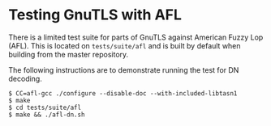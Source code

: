 # Testing GnuTLS with AFL

There is a limited test suite for parts of GnuTLS against American Fuzzy Lop
(AFL). This is located on ```tests/suite/afl``` and is built by default when
building from the master repository.


The following instructions are to demonstrate running the test for DN
decoding.

```
$ CC=afl-gcc ./configure --disable-doc --with-included-libtasn1
$ make
$ cd tests/suite/afl
$ make && ./afl-dn.sh
```
